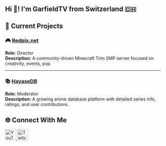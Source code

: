 <h2 align="left">Hi 👋! I'm GarfieldTV from Switzerland 🇨🇭</h2>


## 🚧 Current Projects

### 🎮 [Redpix.net](https://discord.gg/redpix)
**Role:** Director  
**Description:** A community-driven Minecraft Trim SMP server focused on creativity, events, pvp.

---

### 📚 [HayaseDB](https://hayasedb.com/)
**Role:** Moderator  
**Description:** A growing anime database platform with detailed series info, ratings, and user contributions.


## 🌐 Connect With Me

<div align="left">
  <a href="https://www.youtube.com/@TheGarfieldTV" target="_blank">
    <img src="https://img.shields.io/static/v1?message=YouTube&logo=youtube&label=&color=FF0000&logoColor=white&labelColor=&style=for-the-badge" height="35" alt="YouTube" />
  </a>
  
  <a href="https://www.twitch.tv/garfieldtv_live" target="_blank">
    <img src="https://img.shields.io/static/v1?message=Twitch&logo=twitch&label=&color=9146FF&logoColor=white&labelColor=&style=for-the-badge" height="35" alt="Twitch" />
  </a>

</div>


<br clear="both">
